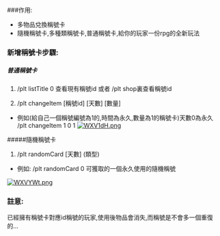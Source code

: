 ###作用:
- 多物品兌換稱號卡
- 隨機稱號卡,多種類稱號卡,普通稱號卡,給你的玩家一份rpg的全新玩法

### 新增稱號卡步驟:

##### 普通稱號卡
1. /plt listTitle 0 查看現有稱號id 或者 /plt shop裏查看稱號id

2. /plt changeItem [稱號id] [天數] [數量]
- 例如(給自己一個稱號編號為1的,時間為永久,數量為1的稱號卡)天數0為永久
  /plt changeItem 1 0 1
  [![WXV1dH.png](https://z3.ax1x.com/2021/07/30/WXV1dH.png)](https://imgtu.com/i/WXV1dH)

#####隨機稱號卡
1. /plt randomCard [天數] (類型)
- 例如: /plt randomCard 0 可獲取的一個永久使用的隨機稱號

[![WXVYWt.png](https://z3.ax1x.com/2021/07/30/WXVYWt.png)](https://imgtu.com/i/WXVYWt)

### 註意:
已經擁有稱號卡對應id稱號的玩家,使用後物品會消失,而稱號是不會多一個重復的...